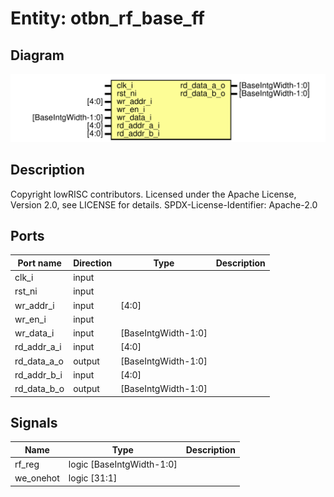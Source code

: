 # Entity: otbn_rf_base_ff

## Diagram

![Diagram](otbn_rf_base_ff.svg "Diagram")
## Description

Copyright lowRISC contributors.
 Licensed under the Apache License, Version 2.0, see LICENSE for details.
 SPDX-License-Identifier: Apache-2.0
 
## Ports

| Port name   | Direction | Type                | Description |
| ----------- | --------- | ------------------- | ----------- |
| clk_i       | input     |                     |             |
| rst_ni      | input     |                     |             |
| wr_addr_i   | input     | [4:0]               |             |
| wr_en_i     | input     |                     |             |
| wr_data_i   | input     | [BaseIntgWidth-1:0] |             |
| rd_addr_a_i | input     | [4:0]               |             |
| rd_data_a_o | output    | [BaseIntgWidth-1:0] |             |
| rd_addr_b_i | input     | [4:0]               |             |
| rd_data_b_o | output    | [BaseIntgWidth-1:0] |             |
## Signals

| Name      | Type                      | Description |
| --------- | ------------------------- | ----------- |
| rf_reg    | logic [BaseIntgWidth-1:0] |             |
| we_onehot | logic [31:1]              |             |
